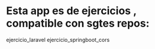 # Esta app es de ejercicios , compatible con sgtes repos:
ejercicio_laravel
ejercicio_springboot_cors